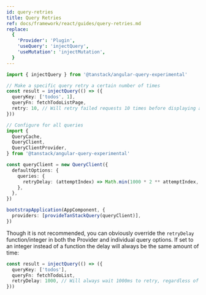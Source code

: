 ```yaml
---
id: query-retries
title: Query Retries
ref: docs/framework/react/guides/query-retries.md
replace:
  {
    'Provider': 'Plugin',
    'useQuery': 'injectQuery',
    'useMutation': 'injectMutation',
  }
---
```


[//]: # 'Info'
[//]: # 'Info'
[//]: # 'Example'

```ts
import { injectQuery } from '@tanstack/angular-query-experimental'

// Make a specific query retry a certain number of times
const result = injectQuery(() => ({
  queryKey: ['todos', 1],
  queryFn: fetchTodoListPage,
  retry: 10, // Will retry failed requests 10 times before displaying an error
}))
```

[//]: # 'Example'
[//]: # 'Example2'

```ts
// Configure for all queries
import {
  QueryCache,
  QueryClient,
  QueryClientProvider,
} from '@tanstack/angular-query-experimental'

const queryClient = new QueryClient({
  defaultOptions: {
    queries: {
      retryDelay: (attemptIndex) => Math.min(1000 * 2 ** attemptIndex, 30000),
    },
  },
})

bootstrapApplication(AppComponent, {
  providers: [provideTanStackQuery(queryClient)],
})
```

[//]: # 'Example2'

Though it is not recommended, you can obviously override the `retryDelay` function/integer in both the Provider and individual query options. If set to an integer instead of a function the delay will always be the same amount of time:

[//]: # 'Example3'

```ts
const result = injectQuery(() => ({
  queryKey: ['todos'],
  queryFn: fetchTodoList,
  retryDelay: 1000, // Will always wait 1000ms to retry, regardless of how many retries
}))
```

[//]: # 'Example3'
